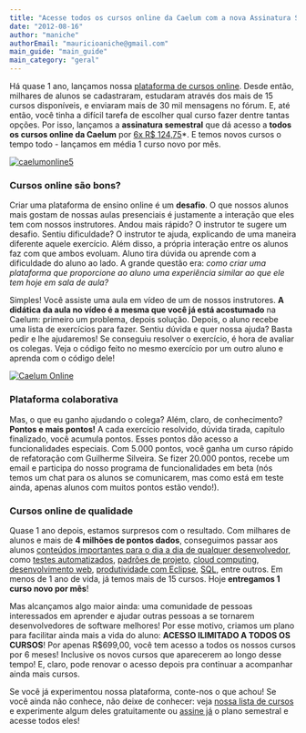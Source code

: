 ```yaml
---
title: "Acesse todos os cursos online da Caelum com a nova Assinatura Semestral"
date: "2012-08-16"
author: "maniche"
authorEmail: "mauricioaniche@gmail.com"
main_guide: "main_guide"
main_category: "geral"
---
```


Há quase 1 ano, lançamos nossa [plataforma de cursos online](http://www.caelum.com.br/online). Desde então, milhares de alunos se cadastraram, estudaram através dos mais de 15 cursos disponíveis, e enviaram mais de 30 mil mensagens no fórum. E, até então, você tinha a difícil tarefa de escolher qual curso fazer dentre tantas opções. Por isso, lançamos a **assinatura semestral** que dá acesso a **todos os cursos online da Caelum** por [6x R$ 124,75](http://www.caelum.com.br/online)\*. E temos novos cursos o tempo todo - lançamos em média 1 curso novo por mês.

[![](https://blog.caelum.com.br/wp-content/uploads/2012/08/caelumonline5.png "caelumonline5")](http://www.caelum.com.br/online)

### Cursos online são bons?

Criar uma plataforma de ensino online é um **desafio**. O que nossos alunos mais gostam de nossas aulas presenciais é justamente a interação que eles tem com nossos instrutores. Andou mais rápido? O instrutor te sugere um desafio. Sentiu dificuldade? O instrutor te ajuda, explicando de uma maneira diferente aquele exercício. Além disso, a própria interação entre os alunos faz com que ambos evoluam. Aluno tira dúvida ou aprende com a dificuldade do aluno ao lado. A grande questão era: _como criar uma plataforma que proporcione ao aluno uma experiência similar ao que ele tem hoje em sala de aula?_

Simples! Você assiste uma aula em vídeo de um de nossos instrutores. **A didática da aula no vídeo é a mesma que você já está acostumado** na Caelum: primeiro um problema, depois solução. Depois, o aluno recebe uma lista de exercícios para fazer. Sentiu dúvida e quer nossa ajuda? Basta pedir e lhe ajudaremos! Se conseguiu resolver o exercício, é hora de avaliar os colegas. Veja o código feito no mesmo exercício por um outro aluno e aprenda com o código dele!

[![](https://blog.caelum.com.br/wp-content/uploads/2012/08/caelumonline.png "Caelum Online")](https://blog.caelum.com.br/wp-content/uploads/2012/08/caelumonline.png)

### Plataforma colaborativa

Mas, o que eu ganho ajudando o colega? Além, claro, de conhecimento? **Pontos e mais pontos!** A cada exercício resolvido, dúvida tirada, capítulo finalizado, você acumula pontos. Esses pontos dão acesso a funcionalidades especiais. Com 5.000 pontos, você ganha um curso rápido de refatoração com Guilherme Silveira. Se fizer 20.000 pontos, recebe um email e participa do nosso programa de funcionalidades em beta (nós temos um chat para os alunos se comunicarem, mas como está em teste ainda, apenas alunos com muitos pontos estão vendo!).

### Cursos online de qualidade

Quase 1 ano depois, estamos surpresos com o resultado. Com milhares de alunos e mais de **4 milhões de pontos dados**, conseguimos passar aos alunos [conteúdos importantes para o dia a dia de qualquer desenvolvedor](http://www.caelum.com.br/online), como [testes automatizados](http://www.caelum.com.br/curso/online/testes-automatizados/), [padrões de projeto](http://www.caelum.com.br/curso/online/design-patterns/), [cloud computing](http://www.caelum.com.br/curso/online/amazon-web-services/), [desenvolvimento web](http://www.caelum.com.br/curso/online/formacao-web/), [produtividade com Eclipse](http://www.caelum.com.br/curso/online/eclipse/), [SQL](http://www.caelum.com.br/curso/online/banco-de-dados-sql/), entre outros. Em menos de 1 ano de vida, já temos mais de 15 cursos. Hoje **entregamos 1 curso novo por mês**!

Mas alcançamos algo maior ainda: uma comunidade de pessoas interessados em aprender e ajudar outras pessoas a se tornarem desenvolvedores de software melhores! Por esse motivo, criamos um plano para facilitar ainda mais a vida do aluno: **ACESSO ILIMITADO A TODOS OS CURSOS**! Por apenas R$699,00, você tem acesso a todos os nossos cursos por 6 meses! Inclusive os novos cursos que aparecerem ao longo desse tempo! E, claro, pode renovar o acesso depois pra continuar a acompanhar ainda mais cursos.

Se você já experimentou nossa plataforma, conte-nos o que achou! Se você ainda não conhece, não deixe de conhecer: veja [nossa lista de cursos](http://www.caelum.com.br/online) e experimente algum deles gratuitamente ou [assine já](http://online.caelum.com.br/enroll/subscription) o plano semestral e acesse todos eles!
